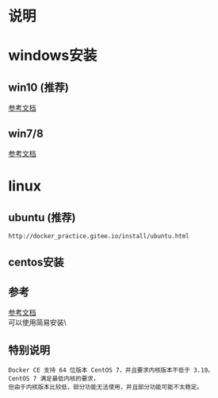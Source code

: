 
# 说明



# windows安装

## win10 (推荐)

 [参考文档](http://docker_practice.gitee.io/install/windows.html)

## win7/8

 [参考文档](http://blog.csdn.net/tina_ttl/article/details/51372604)


# linux


## ubuntu (推荐)

    http://docker_practice.gitee.io/install/ubuntu.html

## centos安装

## 参考

 [参考文档](http://docker_practice.gitee.io/install/centos.html)\
 可以使用简易安装\
 


## 特别说明

    Docker CE 支持 64 位版本 CentOS 7，并且要求内核版本不低于 3.10。
    CentOS 7 满足最低内核的要求，
    但由于内核版本比较低，部分功能无法使用，并且部分功能可能不太稳定。


